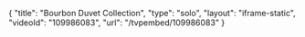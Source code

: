 {
    "title": "Bourbon Duvet Collection",
    "type": "solo",
    "layout": "iframe-static",
    "videoId": "109986083",
    "url": "\/tvpembed\/109986083"
}